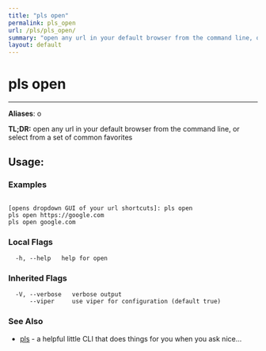 ```yaml
---
title: "pls open"
permalink: pls_open
url: /pls/pls_open/
summary: "open any url in your default browser from the command line, or select from a set of common favorites"
layout: default
---
```

# pls open 

---
**Aliases**: o

**TL;DR:** open any url in your default browser from the command line, or select from a set of common favorites

## Usage:

### Examples

```

[opens dropdown GUI of your url shortcuts]: pls open
pls open https://google.com
pls open google.com

```

### Local Flags

```
  -h, --help   help for open
```

### Inherited Flags

```
  -V, --verbose   verbose output
      --viper     use viper for configuration (default true)
```
### See Also

* [pls](/pls/pls)	 - a helpful little CLI that does things for you when you ask nice...
